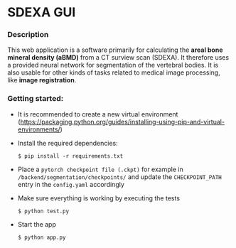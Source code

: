 # SDEXA GUI

### Description
This web application is a software primarily for calculating the <b>areal bone mineral density (aBMD)</b> from a CT surview scan (SDEXA). It therefore uses a provided neural network for segmentation of the vertebral bodies.
It is also usable for other kinds of tasks related to medical image processing, like <b>image registration</b>.


### Getting started: 
- It is recommended to create a new virtual environment (https://packaging.python.org/guides/installing-using-pip-and-virtual-environments/)
- Install the required dependencies:
    ```
    $ pip install -r requirements.txt
    ```

- Place a `pytorch checkpoint file (.ckpt)` for example in `/backend/segmentation/checkpoints/` and update the `CHECKPOINT_PATH` entry in the `config.yaml` accordingly


- Make sure everything is working by executing the tests
    ```
    $ python test.py
    ```
    
- Start the app
     ```
    $ python app.py
    ```